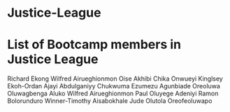 # Justice-League
List of Bootcamp members in Justice League
========================================
Richard Ekong
Wilfred Airueghionmon
Oise Akhibi
Chika Onwueyi
Kinglsey Ekoh-Ordan
Ajayi Abdulganiyy
Chukwuma Ezumezu
Agunbiade Oreoluwa
Oluwagbenga Aluko
Wilfred Airueghionmon
Paul Oluyege
Adeniyi Ramon
Bolorunduro Winner-Timothy
Aisabokhale Jude
Olutola Oreofeoluwapo
